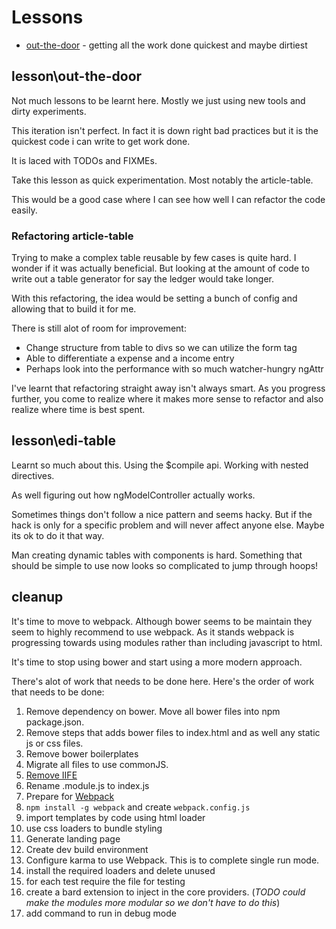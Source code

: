 # Lessons

* [out-the-door](#lesson\out-the-door) - getting all the work done quickest and maybe dirtiest

## lesson\out-the-door

Not much lessons to be learnt here. Mostly we just using new tools and dirty experiments.

This iteration isn't perfect. In fact it is down right bad practices but it is the quickest code i can write to get work done.

It is laced with TODOs and FIXMEs.

Take this lesson as quick experimentation. Most notably the article-table.

This would be a good case where I can see how well I can refactor the code easily.

### Refactoring article-table

Trying to make a complex table reusable by few cases is quite hard. I wonder if it was actually beneficial. But looking at the amount of code to write out a table generator for say the ledger would take longer.

With this refactoring, the idea would be setting a bunch of config and allowing that to build it for me.

There is still alot of room for improvement:
- Change structure from table to divs so we can utilize the form tag
- Able to differentiate a expense and a income entry
- Perhaps look into the performance with so much watcher-hungry ngAttr

I've learnt that refactoring straight away isn't always smart. As you progress further, you come to realize where it makes more sense to refactor and also realize where time is best spent.


## lesson\edi-table

Learnt so much about this. Using the $compile api. Working with nested directives.

As well figuring out how ngModelController actually works.

Sometimes things don't follow a nice pattern and seems hacky. But if the hack is only for a specific problem and will never affect anyone else. Maybe its ok to do it that way.

Man creating dynamic tables with components is hard. Something that should be simple to use now looks so complicated to jump through hoops!

## cleanup

It's time to move to webpack. Although bower seems to be maintain they seem to highly recommend to use webpack. As it stands webpack is progressing towards using modules rather than including javascript to html.

It's time to stop using bower and start using a more modern approach.

There's alot of work that needs to be done here. Here's the order of work that needs to be done:

1. Remove dependency on bower. Move all bower files into npm package.json.
2. Remove steps that adds bower files to index.html and as well any static js or css files.
  1. Remove bower boilerplates
3. Migrate all files to use commonJS.
  1. [Remove IIFE](https://codepen.io/martinmcwhorter/post/angularjs-1-x-with-typescript-or-es6-best-practices#dont-use-iife-immediatly-invoked-function-expression-2)
  2. Rename .module.js to index.js
4. Prepare for [Webpack](https://webpack.js.org/guides/get-started/)
  1. `npm install -g webpack` and create `webpack.config.js`
  2. import templates by code using html loader
  3. use css loaders to bundle styling
5. Generate landing page
6. Create dev build environment
7. Configure karma to use Webpack. This is to complete single run mode.
  1. install the required loaders and delete unused
  2. for each test require the file for testing
  3. create a bard extension to inject in the core providers. (_TODO could make the modules more modular so we don't have to do this_)
  4. add command to run in debug mode
